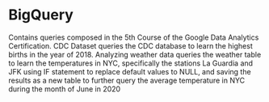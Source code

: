 # BigQuery
Contains queries composed in the 5th Course of the Google Data Analytics Certification.
CDC Dataset queries the CDC database to learn the highest births in the year of 2018. 
Analyzing weather data queries the weather table to learn the temperatures in NYC, specifically the stations La Guardia and JFK using IF statement to replace default values to NULL, and saving the results as a new table to further query the average temperature in NYC during the month of June in 2020
